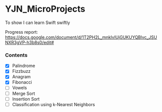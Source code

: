 # YJN_MicroProjects
To show I can learn Swift swiftly

Progress report:
https://docs.google.com/document/d/1T2PH2L_mnklvIUjGUKUYQBlvc_JSUNXR3gVP-h3b8s0/edit#

### Contents
- [x] Palindrome
- [x] Fizzbuzz
- [x] Anagram
- [x] Fibonacci
- [ ] Vowels
- [ ] Merge Sort
- [ ] Insertion Sort
- [ ] Classification using k-Nearest Neighbors
